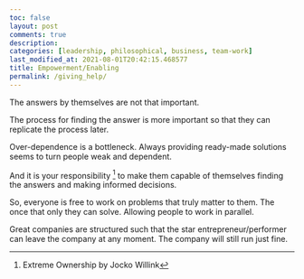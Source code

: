 ```yaml
---
toc: false
layout: post
comments: true
description: 
categories: [leadership, philosophical, business, team-work]
last_modified_at: 2021-08-01T20:42:15.468577
title: Empowerment/Enabling
permalink: /giving_help/
---
```


The answers by themselves are not that important.

The process for finding the answer is more important so that they can replicate the process later.

Over-dependence is a  bottleneck. Always providing ready-made solutions seems to turn people weak and dependent.

And it is your responsibility [^1] to make them capable of themselves finding the answers and making informed decisions.

So, everyone is free to work on problems that truly matter to them. The once that only they can solve. Allowing people to work in parallel.

Great companies are structured such that the star entrepreneur/performer can leave the company at any moment. The company will still run just fine.

[^1]: Extreme Ownership by Jocko Willink